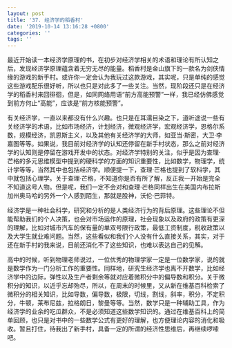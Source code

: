 ```yaml
---
layout: post
title: '37. 经济学的稻香村'
date: '2019-10-14 13:16:28 +0800'
categories: ''
tags: ''
---
```


最近开始读一本经济学原理的书，在初步对经济学相关的术语和理论有所认知之后，发现经济学原理蕴含着无穷无尽的能量。稻香村是金山旗下的一款名为剑侠情缘的游戏的新手村。或许你一定会认为我玩过这款游戏，其实呢，只是单纯的感觉这些游戏配乐很好听，所以也只是对此多了一些关注。当然，现阶段还只是在经济学的稻香村来回徘徊，但是，如同网络用语“前方高能预警”一样，我已经仿佛感觉到前方何止“高能”，应该是“前方核能预警”。



有关经济学，一直以来都没有什么兴趣。也只是在耳濡目染之下，道听途说一些有关经济学的术语，比如市场经济，计划经济，微观经济学，宏观经济学，恩格尔系数，规模经济，凯恩斯主义，以及其他有关经济学的大师，如亚当·斯密，大卫·李嘉图等等。如果说，我目前对经济学的认知还停留在新手村状态，那么之前对经济学的认知则是停留在游戏开发中的状态。对经济学特别的关注，似乎是因为查理·芒格的多元思维模型中提到的硬科学的方面的知识重要性，比如数学，物理学，统计学等等，当然其中也包括经济学。顺便提一下，查理·芒格也提到了软科学，其中就包括心理学。关于查理·芒格，不知道你是否有所了解，反正我一开始是完全不知道这号人物。但是呢，我们一定不会对和查理·芒格同样出生在美国内布拉斯加州奥马哈的另外一个人感到陌生，那就是股神，沃伦·巴菲特。



经济学是一种社会科学，研究和分析的是人类经济行为的背后原理。这些理论不但能帮助我们的个人决策，也会对市场运作的原理，社会现象以及政府的政策有更深的理解，比如对城市汽车的保有量的单双号限行政策，最低工资制度，税收政策以及大学生就业难问题。当然，这些看似和我们个人没有什么直接关系，其实，对于还在新手村的我来说，目前还消化不了这些知识，也难以表达自己的见解。



高中的时候，听到物理老师说过，一位优秀的物理学家一定是一位数学家，说的就是数学作为一门分析工作的重要性。同样地，研究生经济学也离不开数学，比如经济学中的边际，弹性以及生产者剩余等就对应着微积分中的偏导数和积分。关于微积分的知识，以近乎忘却殆尽，所以，在周末的时候里，又从新在维基百科检索了微积分的相关知识，比如导数，偏导数，极限，切线，割线，斜率，积分，不定积分，牛顿，莱布尼兹，拉格朗日，黎曼等等。当然，数学只是一种辅助工具，作为经济学的业余的吃瓜群众，不是必须知道这些数学知识的。通过在维基百科上的简单回顾，也只是对书中的一些数学公式有更好的理解，也方便理论内容的消化和吸收。暂且打住，待我出了新手村，具备一定的所谓的经济性思维后，再继续啰嗦吧。
